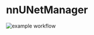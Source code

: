 # nnUNetManager

![example workflow](https://github.com/github/docs/actions/workflows/python-package.yml/badge.svg)
